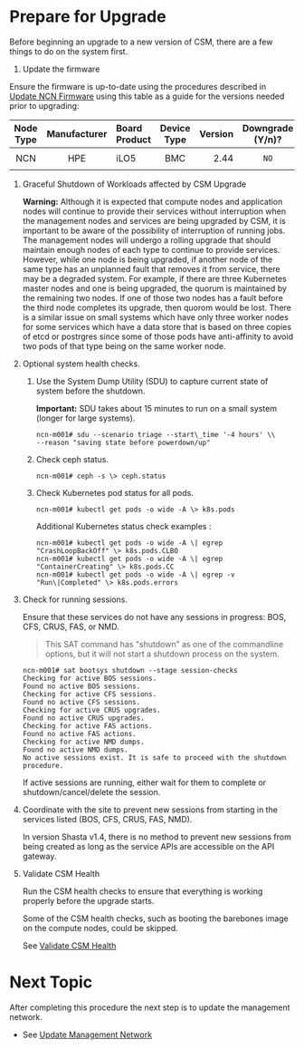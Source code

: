 # Prepare for Upgrade

Before beginning an upgrade to a new version of CSM, there are a few things to do on the system first.

1. Update the firmware

  Ensure the firmware is up-to-date using the procedures described in [Update NCN Firmware](../install/update_ncn_firmware.md) using this table as a guide for the versions needed prior to upgrading:

  | Node Type | Manufacturer | Board Product | Device Type | Version | Downgrade (Y/n)?
  | :---: | :---: | :--- | :---: | ---: | :---: |
  | | | | | | |
  | NCN | HPE | iLO5 | BMC | 2.44 | `NO` |
  | | | | | | |

1. Graceful Shutdown of Workloads affected by CSM Upgrade

   **Warning:** Although it is expected that compute nodes and application nodes will continue to provide their services
   without interruption when the management nodes and services are being upgraded by CSM, it is important to
   be aware of the possibility of interruption of running jobs.  The management nodes will undergo a rolling upgrade
   that should maintain enough nodes of each type to continue to provide services.  However, while one node is being upgraded,
   if another node of the same type has an unplanned fault that removes it from service, there may be a degraded system.  For
   example, if there are three Kubernetes master nodes and one is being upgraded, the quorum is maintained by the remaining
   two nodes.  If one of those two nodes has a fault before the third node completes its upgrade, then quorom would be lost.
   There is a similar issue on small systems which have only three worker nodes for some services which have a data store that
   is based on three copies of etcd or postrgres since some of those pods have anti-affinity to avoid two pods of that type
   being on the same worker node.

1. Optional system health checks.

    1.  Use the System Dump Utility \(SDU\) to capture current state of system before the shutdown.

        **Important:** SDU takes about 15 minutes to run on a small system \(longer for large systems\).

        ```screen
        ncn-m001# sdu --scenario triage --start\_time '-4 hours' \\
        --reason "saving state before powerdown/up"
        ```
    1.  Check ceph status.

        ```screen
        ncn-m001# ceph -s \> ceph.status
        ```

    1.  Check Kubernetes pod status for all pods.

        ```screen
        ncn-m001# kubectl get pods -o wide -A \> k8s.pods
        ```

        Additional Kubernetes status check examples :

        ```screen
        ncn-m001# kubectl get pods -o wide -A \| egrep  "CrashLoopBackOff" \> k8s.pods.CLBO
        ncn-m001# kubectl get pods -o wide -A \| egrep  "ContainerCreating" \> k8s.pods.CC
        ncn-m001# kubectl get pods -o wide -A \| egrep -v "Run\|Completed" \> k8s.pods.errors
        ```
1.  Check for running sessions.

    Ensure that these services do not have any sessions in progress: BOS, CFS, CRUS, FAS, or NMD.
    > This SAT command has "shutdown" as one of the commandline  options, but it will not start a shutdown process on the system.

    ```screen
    ncn-m001# sat bootsys shutdown --stage session-checks
    Checking for active BOS sessions.
    Found no active BOS sessions.
    Checking for active CFS sessions.
    Found no active CFS sessions.
    Checking for active CRUS upgrades.
    Found no active CRUS upgrades.
    Checking for active FAS actions.
    Found no active FAS actions.
    Checking for active NMD dumps.
    Found no active NMD dumps.
    No active sessions exist. It is safe to proceed with the shutdown procedure.
    ```

    If active sessions are running, either wait for them to complete or shutdown/cancel/delete the session.

1.  Coordinate with the site to prevent new sessions from starting in the services listed (BOS, CFS, CRUS, FAS, NMD).

    In version Shasta v1.4, there is no method to prevent new sessions from being created as long as the service APIs are accessible on the API gateway.


1. Validate CSM Health

   Run the CSM health checks to ensure that everything is working properly before the upgrade starts.

   Some of the CSM health checks, such as booting the barebones image on the compute nodes, could be skipped.

   See [Validate CSM Health](../operations/validate_csm_health.md)

<a name="next-topic"></a>
# Next Topic

   After completing this procedure the next step is to update the management network.

   * See [Update Management Network](index.md#update_management_network)
